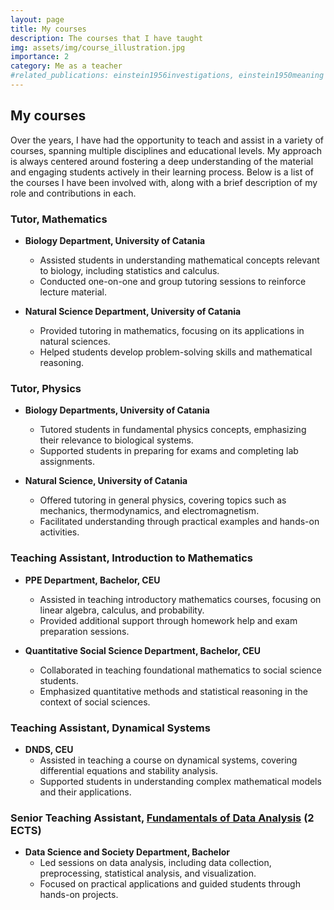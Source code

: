 ```yaml
---
layout: page
title: My courses
description: The courses that I have taught
img: assets/img/course_illustration.jpg
importance: 2
category: Me as a teacher
#related_publications: einstein1956investigations, einstein1950meaning
---
```


## My courses

Over the years, I have had the opportunity to teach and assist in a variety of courses, spanning multiple disciplines and educational levels. My approach is always centered around fostering a deep understanding of the material and engaging students actively in their learning process. Below is a list of the courses I have been involved with, along with a brief description of my role and contributions in each.

### Tutor, Mathematics
- **Biology Department, University of Catania**
  - Assisted students in understanding mathematical concepts relevant to biology, including statistics and calculus.
  - Conducted one-on-one and group tutoring sessions to reinforce lecture material.

- **Natural Science Department, University of Catania**
  - Provided tutoring in mathematics, focusing on its applications in natural sciences.
  - Helped students develop problem-solving skills and mathematical reasoning.

### Tutor, Physics
- **Biology Departments, University of Catania**
  - Tutored students in fundamental physics concepts, emphasizing their relevance to biological systems.
  - Supported students in preparing for exams and completing lab assignments.

- **Natural Science, University of Catania**
  - Offered tutoring in general physics, covering topics such as mechanics, thermodynamics, and electromagnetism.
  - Facilitated understanding through practical examples and hands-on activities.

### Teaching Assistant, Introduction to Mathematics
- **PPE Department, Bachelor, CEU**
  - Assisted in teaching introductory mathematics courses, focusing on linear algebra, calculus, and probability.
  - Provided additional support through homework help and exam preparation sessions.

- **Quantitative Social Science Department, Bachelor, CEU**
  - Collaborated in teaching foundational mathematics to social science students.
  - Emphasized quantitative methods and statistical reasoning in the context of social sciences.

### Teaching Assistant, Dynamical Systems
- **DNDS, CEU**
  - Assisted in teaching a course on dynamical systems, covering differential equations and stability analysis.
  - Supported students in understanding complex mathematical models and their applications.

### Senior Teaching Assistant, [Fundamentals of Data Analysis](https://leonardodigaetano.github.io/teaching/FDA) (2 ECTS)
- **Data Science and Society Department, Bachelor**
  - Led sessions on data analysis, including data collection, preprocessing, statistical analysis, and visualization.
  - Focused on practical applications and guided students through hands-on projects.


